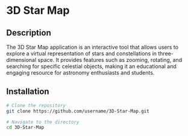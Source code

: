 # 3D Star Map

## Description

The 3D Star Map application is an interactive tool that allows users to explore a virtual representation of stars and constellations in three-dimensional space. It provides features such as zooming, rotating, and searching for specific celestial objects, making it an educational and engaging resource for astronomy enthusiasts and students.

## Installation



```bash
# Clone the repository
git clone https://github.com/username/3D-Star-Map.git

# Navigate to the directory
cd 3D-Star-Map
```